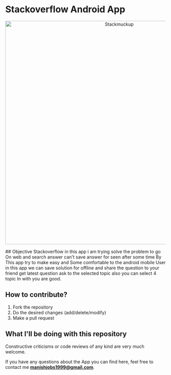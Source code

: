 # Stackoverflow Android App
<p align="center">
<img width="700" alt="Stackmuckup" src="https://user-images.githubusercontent.com/43094705/80907853-df762100-8d37-11ea-86ef-0596e5933061.png">
  </p>
## Objective
Stackoverflow in this app i am trying solve the problem to go On web and search answer can't save answer for seen after some time By This app try to make easy and Some comfortable to the android mobile User in this app we can save solution for offline and share the question to your friend get latest question ask to the selected topic also you can select 4 topic In with you are good.


## How to contribute?

1. Fork the repository 
2. Do the desired changes (add/delete/modify)
3. Make a pull request

## What I'll be doing with this repository

Constructive criticisms or code reviews of any kind are very much welcome.

If you have any questions about the App you can find here, feel free to contact me **manishjobs1999@gmail.com**.

